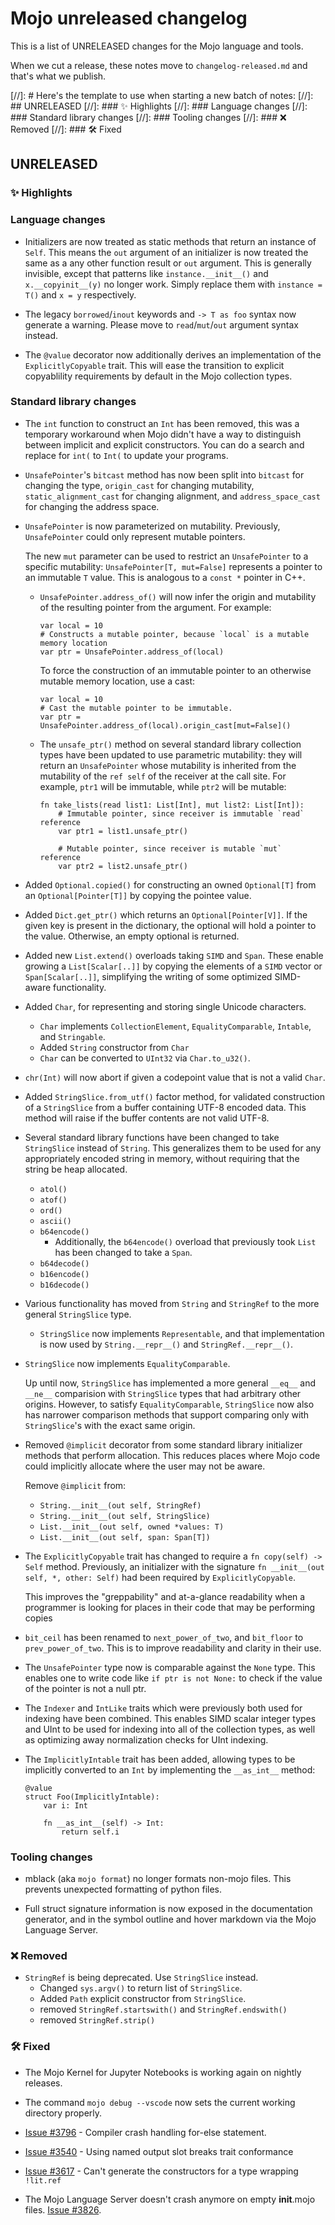 # Mojo unreleased changelog

This is a list of UNRELEASED changes for the Mojo language and tools.

When we cut a release, these notes move to `changelog-released.md` and that's
what we publish.

[//]: # Here's the template to use when starting a new batch of notes:
[//]: ## UNRELEASED
[//]: ### ✨ Highlights
[//]: ### Language changes
[//]: ### Standard library changes
[//]: ### Tooling changes
[//]: ### ❌ Removed
[//]: ### 🛠️ Fixed

## UNRELEASED

### ✨ Highlights

### Language changes

- Initializers are now treated as static methods that return an instance of
  `Self`.  This means the `out` argument of an initializer is now treated the
  same as a any other function result or `out` argument. This is generally
  invisible, except that patterns like `instance.__init__()` and
  `x.__copyinit__(y)` no longer work.  Simply replace them with `instance = T()`
  and `x = y` respectively.

- The legacy `borrowed`/`inout` keywords and `-> T as foo` syntax now generate
  a warning.  Please move to `read`/`mut`/`out` argument syntax instead.

- The `@value` decorator now additionally derives an implementation of the
  `ExplicitlyCopyable` trait. This will ease the transition to explicit
  copyablility requirements by default in the Mojo collection types.

### Standard library changes

- The `int` function to construct an `Int` has been removed, this was a
  temporary workaround when Mojo didn't have a way to distinguish between
  implicit and explicit constructors. You can do a search and replace for `int(`
  to `Int(` to update your programs.

- `UnsafePointer`'s `bitcast` method has now been split into `bitcast`
  for changing the type, `origin_cast` for changing mutability,
  `static_alignment_cast` for changing alignment,
  and `address_space_cast` for changing the address space.

- `UnsafePointer` is now parameterized on mutability. Previously,
  `UnsafePointer` could only represent mutable pointers.

  The new `mut` parameter can be used to restrict an `UnsafePointer` to a
  specific mutability: `UnsafePointer[T, mut=False]` represents a pointer to
  an immutable `T` value. This is analogous to a `const *` pointer in C++.

  - `UnsafePointer.address_of()` will now infer the origin and mutability
    of the resulting pointer from the argument. For example:

    ```mojo
    var local = 10
    # Constructs a mutable pointer, because `local` is a mutable memory location
    var ptr = UnsafePointer.address_of(local)
    ```

    To force the construction of an immutable pointer to an otherwise mutable
    memory location, use a cast:

    ```mojo
    var local = 10
    # Cast the mutable pointer to be immutable.
    var ptr = UnsafePointer.address_of(local).origin_cast[mut=False]()
    ```

  - The `unsafe_ptr()` method on several standard library collection types have
    been updated to use parametric mutability: they will return an `UnsafePointer`
    whose mutability is inherited from the mutability of the `ref self` of the
    receiver at the call site. For example, `ptr1` will be immutable, while
    `ptr2` will be mutable:

    ```mojo
    fn take_lists(read list1: List[Int], mut list2: List[Int]):
        # Immutable pointer, since receiver is immutable `read` reference
        var ptr1 = list1.unsafe_ptr()

        # Mutable pointer, since receiver is mutable `mut` reference
        var ptr2 = list2.unsafe_ptr()
    ```

- Added `Optional.copied()` for constructing an owned `Optional[T]` from an
  `Optional[Pointer[T]]` by copying the pointee value.

- Added `Dict.get_ptr()` which returns an `Optional[Pointer[V]]`. If the given
  key is present in the dictionary, the optional will hold a pointer to the
  value. Otherwise, an empty optional is returned.

- Added new `List.extend()` overloads taking `SIMD` and `Span`. These enable
  growing a `List[Scalar[..]]` by copying the elements of a `SIMD` vector or
  `Span[Scalar[..]]`, simplifying the writing of some optimized SIMD-aware
  functionality.

- Added `Char`, for representing and storing single Unicode characters.
  - `Char` implements `CollectionElement`, `EqualityComparable`, `Intable`, and
    `Stringable`.
  - Added `String` constructor from `Char`
  - `Char` can be converted to `UInt32` via `Char.to_u32()`.

- `chr(Int)` will now abort if given a codepoint value that is not a valid
  `Char`.

- Added `StringSlice.from_utf()` factor method, for validated construction of
  a `StringSlice` from a buffer containing UTF-8 encoded data. This method will
  raise if the buffer contents are not valid UTF-8.

- Several standard library functions have been changed to take `StringSlice`
  instead of `String`. This generalizes them to be used for any appropriately
  encoded string in memory, without requiring that the string be heap allocated.

  - `atol()`
  - `atof()`
  - `ord()`
  - `ascii()`
  - `b64encode()`
    - Additionally, the `b64encode()` overload that previously took `List` has
      been changed to
      take a `Span`.
  - `b64decode()`
  - `b16encode()`
  - `b16decode()`

- Various functionality has moved from `String` and `StringRef` to the more
  general `StringSlice` type.

  - `StringSlice` now implements `Representable`, and that implementation is now
    used by `String.__repr__()` and `StringRef.__repr__()`.

- `StringSlice` now implements `EqualityComparable`.

  Up until now, `StringSlice` has implemented a more general `__eq__` and
  `__ne__` comparision with `StringSlice` types that had arbitrary other
  origins. However, to satisfy `EqualityComparable`, `StringSlice` now also
  has narrower comparison methods that support comparing only with
  `StringSlice`'s with the exact same origin.

- Removed `@implicit` decorator from some standard library initializer methods
  that perform allocation. This reduces places where Mojo code could implicitly
  allocate where the user may not be aware.

  Remove `@implicit` from:

  - `String.__init__(out self, StringRef)`
  - `String.__init__(out self, StringSlice)`
  - `List.__init__(out self, owned *values: T)`
  - `List.__init__(out self, span: Span[T])`

- The `ExplicitlyCopyable` trait has changed to require a
  `fn copy(self) -> Self` method. Previously, an initializer with the signature
  `fn __init__(out self, *, other: Self)` had been required by
  `ExplicitlyCopyable`.

  This improves the "greppability" and at-a-glance readability when a programmer
  is looking for places in their code that may be performing copies

- `bit_ceil` has been renamed to `next_power_of_two`, and `bit_floor` to
  `prev_power_of_two`. This is to improve readability and clarity in their use.

- The `UnsafePointer` type now is comparable against the `None` type. This
  enables one to write code like `if ptr is not None:` to check if the value
  of the pointer is not a null ptr.

- The `Indexer` and `IntLike` traits which were previously both used for
  indexing have been combined. This enables SIMD scalar integer types and UInt
  to be used for indexing into all of the collection types, as well as
  optimizing away normalization checks for UInt indexing.

- The `ImplicitlyIntable` trait has been added, allowing types to be implicitly
  converted to an `Int` by implementing the `__as_int__` method:

  ```mojo
  @value
  struct Foo(ImplicitlyIntable):
      var i: Int

      fn __as_int__(self) -> Int:
          return self.i
  ```

### Tooling changes

- mblack (aka `mojo format`) no longer formats non-mojo files. This prevents
  unexpected formatting of python files.

- Full struct signature information is now exposed in the documentation
  generator, and in the symbol outline and hover markdown via the Mojo Language
  Server.

### ❌ Removed

- `StringRef` is being deprecated. Use `StringSlice` instead.
  - Changed `sys.argv()` to return list of `StringSlice`.
  - Added `Path` explicit constructor from `StringSlice`.
  - removed `StringRef.startswith()` and `StringRef.endswith()`
  - removed `StringRef.strip()`

### 🛠️ Fixed

- The Mojo Kernel for Jupyter Notebooks is working again on nightly releases.

- The command `mojo debug --vscode` now sets the current working directory
  properly.

- [Issue #3796](https://github.com/modularml/mojo/issues/3796) - Compiler crash
  handling for-else statement.

- [Issue #3540](https://github.com/modularml/mojo/issues/3540) - Using named
  output slot breaks trait conformance

- [Issue #3617](https://github.com/modularml/mojo/issues/3617) - Can't generate
  the constructors for a type wrapping `!lit.ref`

- The Mojo Language Server doesn't crash anymore on empty **init**.mojo files.
  [Issue #3826](https://github.com/modularml/mojo/issues/3826).
